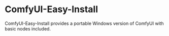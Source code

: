 # ComfyUI-Easy-Install
ComfyUI-Easy-Install provides a portable Windows version of ComfyUI with basic nodes included.
